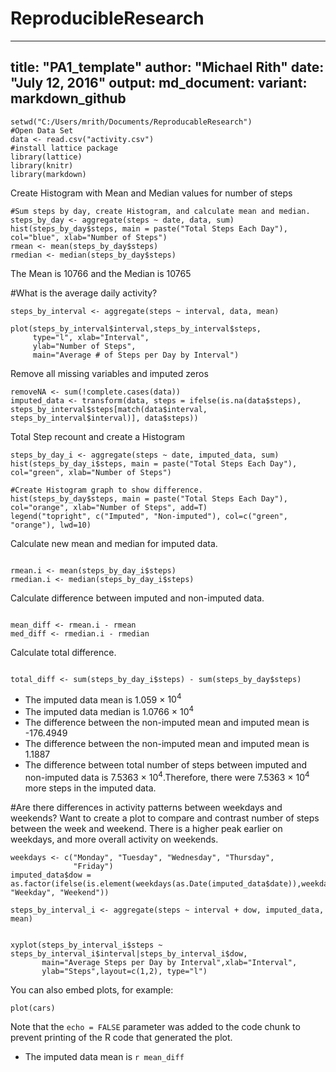 # ReproducibleResearch
---
title: "PA1_template"
author: "Michael Rith"
date: "July 12, 2016"
output: 
        md_document:
        variant: markdown_github
---
```{r}
setwd("C:/Users/mrith/Documents/ReproducableResearch")
#Open Data Set
data <- read.csv("activity.csv")
#install lattice package
library(lattice)
library(knitr)
library(markdown)
```
Create Histogram with Mean and Median values for number of steps
```{r}
#Sum steps by day, create Histogram, and calculate mean and median.
steps_by_day <- aggregate(steps ~ date, data, sum)
hist(steps_by_day$steps, main = paste("Total Steps Each Day"), col="blue", xlab="Number of Steps")
rmean <- mean(steps_by_day$steps)
rmedian <- median(steps_by_day$steps)
```

The Mean is 10766 and the Median is 10765

#What is the average daily activity?

```{r}
steps_by_interval <- aggregate(steps ~ interval, data, mean)

plot(steps_by_interval$interval,steps_by_interval$steps, 
     type="l", xlab="Interval",
     ylab="Number of Steps",
     main="Average # of Steps per Day by Interval")
```
Remove all missing variables and imputed zeros
```{r}
removeNA <- sum(!complete.cases(data))
imputed_data <- transform(data, steps = ifelse(is.na(data$steps), steps_by_interval$steps[match(data$interval, steps_by_interval$interval)], data$steps))
```
Total Step recount and create a Histogram
```{r}
steps_by_day_i <- aggregate(steps ~ date, imputed_data, sum)
hist(steps_by_day_i$steps, main = paste("Total Steps Each Day"), col="green", xlab="Number of Steps")

#Create Histogram graph to show difference. 
hist(steps_by_day$steps, main = paste("Total Steps Each Day"), col="orange", xlab="Number of Steps", add=T)
legend("topright", c("Imputed", "Non-imputed"), col=c("green", "orange"), lwd=10)
```
Calculate new mean and median for imputed data.

```{r}

rmean.i <- mean(steps_by_day_i$steps)
rmedian.i <- median(steps_by_day_i$steps)

```

Calculate difference between imputed and non-imputed data.
```{r}

mean_diff <- rmean.i - rmean
med_diff <- rmedian.i - rmedian

```
Calculate total difference.

```{r}

total_diff <- sum(steps_by_day_i$steps) - sum(steps_by_day$steps)

```
* The imputed data mean is 1.059 × $10^{4}$
* The imputed data median is 1.0766 × $10^{4}$
* The difference between the non-imputed mean and imputed mean is -176.4949
* The difference between the non-imputed mean and imputed mean is 1.1887
* The difference between total number of steps between imputed and non-imputed data is 7.5363 × $10^{4}$.Therefore, there were 7.5363 × $10^{4}$ more steps in the imputed data.

#Are there differences in activity patterns between weekdays and weekends?
Want to create a plot to compare and contrast number of steps between the week and weekend. There is a higher peak earlier on weekdays, and more overall activity on weekends.
```{r}
weekdays <- c("Monday", "Tuesday", "Wednesday", "Thursday", 
              "Friday")
imputed_data$dow = as.factor(ifelse(is.element(weekdays(as.Date(imputed_data$date)),weekdays), "Weekday", "Weekend"))

steps_by_interval_i <- aggregate(steps ~ interval + dow, imputed_data, mean)


xyplot(steps_by_interval_i$steps ~ steps_by_interval_i$interval|steps_by_interval_i$dow, 
       main="Average Steps per Day by Interval",xlab="Interval", 
       ylab="Steps",layout=c(1,2), type="l")

```



You can also embed plots, for example:

```{r, echo=FALSE}
plot(cars)
```

Note that the `echo = FALSE` parameter was added to the code chunk to prevent printing of the R code that generated the plot.

* The imputed data mean is `r mean_diff`

